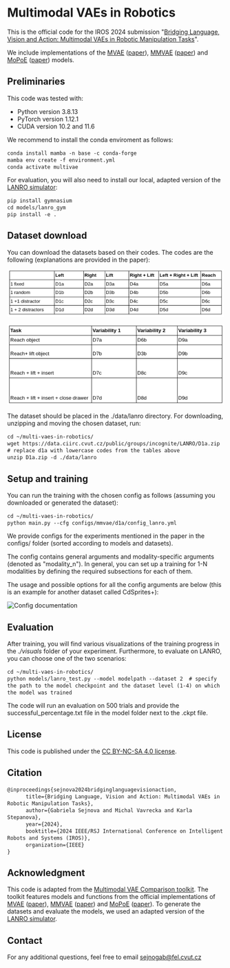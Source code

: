 # Multimodal VAEs in Robotics

This is the official code for the IROS 2024 submission "[Bridging Language, Vision and Action: Multimodal VAEs in Robotic Manipulation Tasks](https://arxiv.org/abs/2404.01932)".

We include implementations of the [MVAE](https://github.com/mhw32/multimodal-vae-public) 
([paper](https://arxiv.org/abs/1802.05335)), [MMVAE](https://github.com/iffsid/mmvae) 
([paper](https://arxiv.org/pdf/1911.03393.pdf)) and [MoPoE](https://github.com/thomassutter/MoPoE) 
([paper](https://openreview.net/forum?id=5Y21V0RDBV)) models.

## Preliminaries

This code was tested with:

- Python version 3.8.13
- PyTorch version 1.12.1
- CUDA version 10.2 and 11.6

We recommend to install the conda enviroment as follows:

```
conda install mamba -n base -c conda-forge
mamba env create -f environment.yml
conda activate multivae                 
```

For evaluation, you will also need to install our local, adapted version of the [LANRO simulator](https://github.com/frankroeder/lanro-gym):

```
pip install gymnasium
cd models/lanro_gym
pip install -e .
```

## Dataset download 
You can download the datasets based on their codes. The codes are the following (explanations are provided in the paper):

![Coding 1](https://github.com/gabinsane/multi-vaes-in-robotics/blob/main/data2.png "dataset codes")

![Coding 2](https://github.com/gabinsane/multi-vaes-in-robotics/blob/main/data1.png "dataset codes")


The dataset should be placed in the ./data/lanro directory. For downloading, unzipping and moving the chosen dataset, run:

```
cd ~/multi-vaes-in-robotics/
wget https://data.ciirc.cvut.cz/public/groups/incognite/LANRO/D1a.zip   # replace d1a with lowercase codes from the tables above
unzip D1a.zip -d ./data/lanro 
```

## Setup and training

You can run the training with the chosen config as follows (assuming you downloaded or generated the dataset):

```
cd ~/multi-vaes-in-robotics/
python main.py --cfg configs/mmvae/d1a/config_lanro.yml
```

We provide configs for the experiments mentioned in the paper in the configs/ folder (sorted according to models and datasets). 


The config contains general arguments and modality-specific arguments (denoted as "modality_n"). In general, you can set up a training for 1-N modalities by defining the required subsections for each of them. 

The usage and possible options for all the config arguments are below (this is an example for another dataset called CdSprites+):

![Config documentation](https://data.ciirc.cvut.cz/public/groups/incognite/CdSprites/config2.png "config documentation")



## Evaluation

After training, you will find various visualizations of the training progress in the _./visuals_ folder of your experiment.
Furthermore, to evaluate on LANRO, you can choose one of the two scenarios:

```
cd ~/multi-vaes-in-robotics/
python models/lanro_test.py --model modelpath --dataset 2  # specify the path to the model checkpoint and the dataset level (1-4) on which the model was trained
```
The code will run an evaluation on 500 trials and provide the successful_percentage.txt file in the model folder next to the .ckpt file.

## License

This code is published under the [CC BY-NC-SA 4.0 license](https://creativecommons.org/licenses/by-nc-sa/4.0/).  

## Citation

```
@inproceedings{sejnova2024bridginglanguagevisionaction,
      title={Bridging Language, Vision and Action: Multimodal VAEs in Robotic Manipulation Tasks}, 
      author={Gabriela Sejnova and Michal Vavrecka and Karla Stepanova},
      year={2024},
      booktitle={2024 IEEE/RSJ International Conference on Intelligent Robots and Systems (IROS)},
      organization={IEEE}
}
```



## Acknowledgment

This code is adapted from the [Multimodal VAE Comparison toolkit](https://github.com/gabinsane/multimodal-vae-comparison).
The toolkit features models and functions from the official implementations of [MVAE](https://github.com/mhw32/multimodal-vae-public) ([paper](https://arxiv.org/abs/1802.05335)), [MMVAE](https://github.com/iffsid/mmvae) ([paper](https://arxiv.org/pdf/1911.03393.pdf)) and [MoPoE](https://github.com/thomassutter/MoPoE) ([paper](https://openreview.net/forum?id=5Y21V0RDBV)).
To generate the datasets and evaluate the models, we used an adapted version of the [LANRO simulator](https://github.com/frankroeder/lanro-gym).

## Contact

For any additional questions, feel free to email [sejnogab@fel.cvut.cz](mailto:sejnogab@fel.cvut.cz) 
